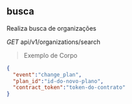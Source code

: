 ## busca

Realiza busca de organizações

<div class="api-endpoint">
  <div class="endpoint-data">
    <i class="label label-get">GET</i>
     api/v1/organizations/search
  </div>
</div>


> Exemplo de Corpo

```json
{
  "event":"change_plan",
  "plan_id":"id-do-novo-plano",
  "contract_token":"token-do-contrato"
}
```